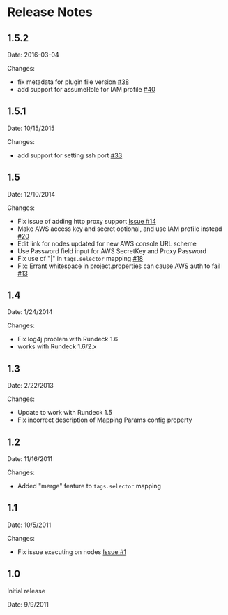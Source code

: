 Release Notes
=========

1.5.2
---

Date: 2016-03-04

Changes:

* fix metadata for plugin file version [#38](https://github.com/rundeck-plugins/rundeck-ec2-nodes-plugin/issues/38)
* add support for assumeRole for IAM profile [#40](https://github.com/rundeck-plugins/rundeck-ec2-nodes-plugin/pull/40)


1.5.1
---

Date: 10/15/2015

Changes:

* add support for setting ssh port [#33](https://github.com/rundeck-plugins/rundeck-ec2-nodes-plugin/pull/33)

1.5
---

Date: 12/10/2014

Changes:

* Fix issue of adding http proxy support [Issue #14](https://github.com/rundeck-plugins/rundeck-ec2-nodes-plugin/issues/14)
* Make AWS access key and secret optional, and use IAM profile instead [#20](https://github.com/rundeck-plugins/rundeck-ec2-nodes-plugin/issues/20)
* Edit link for nodes updated for new AWS console URL scheme
* Use Password field input for AWS SecretKey and Proxy Password
* Fix use of "|" in `tags.selector` mapping [#18](https://github.com/rundeck-plugins/rundeck-ec2-nodes-plugin/issues/18)
* Fix: Errant whitespace in project.properties can cause AWS auth to fail [#13](https://github.com/rundeck-plugins/rundeck-ec2-nodes-plugin/issues/13)

1.4
---

Date: 1/24/2014

Changes:

* Fix log4j problem with Rundeck 1.6
* works with Rundeck 1.6/2.x

1.3
---

Date: 2/22/2013

Changes:

* Update to work with Rundeck 1.5
* Fix incorrect description of Mapping Params config property

1.2
---

Date: 11/16/2011

Changes:

* Added "merge" feature to `tags.selector` mapping

1.1
---

Date: 10/5/2011

Changes:

* Fix issue executing on nodes [Issue #1](https://github.com/gschueler/rundeck-ec2-nodes-plugin/issues/1)

1.0
---

Initial release

Date: 9/9/2011
